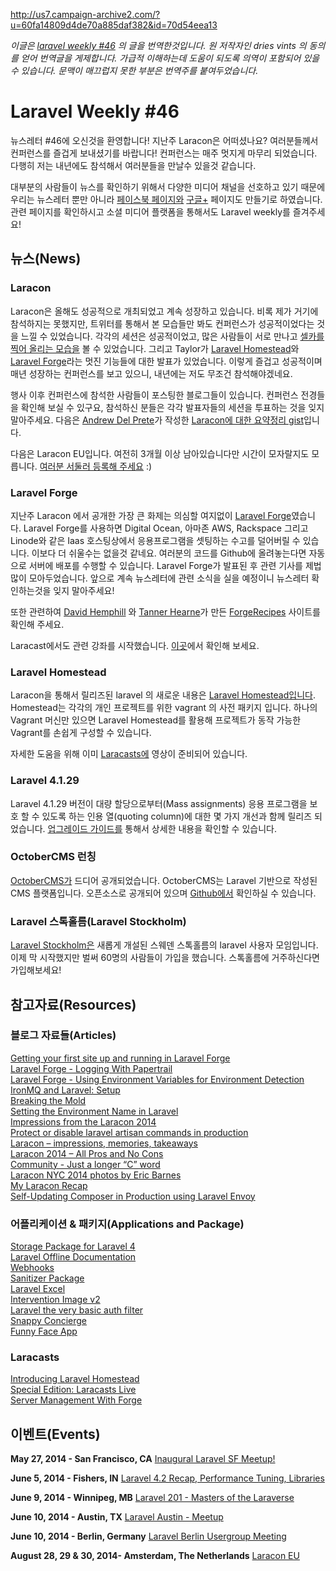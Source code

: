 http://us7.campaign-archive2.com/?u=60fa14809d4de70a885daf382&id=70d54eea13

*이글은 [laravel weekly #46](http://us7.campaign-archive2.com/?u=60fa14809d4de70a885daf382&id=70d54eea13) 의 글을 번역한것입니다. 원 저작자인 dries vints 의 동의를 얻어 번역글을 게제합니다. 가급적 이해하는데 도움이 되도록 의역이 포함되어 있을 수 있습니다. 문맥이 매끄럽지 못한 부분은 번역주를 붙여두었습니다.*

# Laravel Weekly #46

뉴스레터 #46에 오신것을 환영합니다! 지난주 Laracon은 어떠셨나요? 여러분들께서 컨퍼런스를 즐겁게 보내셨기를 바랍니다! 컨퍼런스는 매주 멋지게 마무리 되었습니다. 다행히 저는 내년에도 참석해서 여러분들을 만날수 있을것 같습니다.

대부분의 사람들이 뉴스를 확인하기 위해서 다양한 미디어 채널을 선호하고 있기 때문에 우리는 뉴스레터 뿐만 아니라 [페이스북 페이지와](https://www.facebook.com/laravelweekly) [구글+](https://plus.google.com/114030303943229111045) 페이지도 만들기로 하였습니다. 관련 페이지를 확인하시고 소셜 미디어 플랫폼을 통해서도 Laravel weekly를 즐겨주세요!

## 뉴스(News)

### Laracon

Laracon은 올해도 성공적으로 개최되었고 계속 성장하고 있습니다. 비록 제가 거기에 참석하지는 못했지만, 트위터를 통해서 본 모습들만 봐도 컨퍼런스가 성공적이었다는 것을 느낄 수 있었습니다. 각각의 세션은 성공적이었고, 많은 사람들이 서로 만나고 [셀카를 찍어 올리는 모습을](https://twitter.com/search?q=%23laraconselfie) 볼 수 있었습니다. 그리고 Taylor가 [Laravel Homestead](http://laravel.com/docs/homestead)와 [Laravel Forge](https://forge.laravel.com/)라는 멋진 기능들에 대한 발표가 있었습니다. 이렇게 즐겁고 성공적이며 매년 성장하는 컨퍼런스를 보고 있으니, 내년에는 저도 무조건 참석해야겠네요.

행사 이후 컨퍼런스에 참석한 사람들이 포스팅한 블로그들이 있습니다. 컨퍼런스 전경들을 확인해 보실 수 있구요, 참석하신 분들은 각각 발표자들의 세션을 투표하는 것을 잊지 말아주세요. 다음은 [Andrew Del Prete](https://github.com/Pathsofdesign)가 작성한 [Laracon에 대한 요약정리 gist](https://gist.github.com/Pathsofdesign/61cc8521231f652c9a67)입니다. 

다음은 Laracon EU입니다. 여전히 3개월 이상 남아있습니다만 시간이 모자랄지도 모릅니다. [여러분 서둘러 등록해 주세요](http://laracon.eu/2014/) :)

### Laravel Forge

지난주 Laracon 에서 공개한 가장 큰 화제는 의심할 여지없이 [Laravel Forge](https://forge.laravel.com/)였습니다. Laravel Forge를 사용하면 Digital Ocean, 아마존 AWS, Rackspace 그리고 Linode와 같은 Iaas 호스팅상에서 응용프로그램을 셋팅하는 수고를 덜어버릴 수 있습니다. 이보다 더 쉬울수는 없을것 같네요. 여러분의 코드를 Github에 올려놓는다면 자동으로 서버에 배포를 수행할 수 있습니다. Laravel Forge가 발표된 후 관련 기사를 제법 많이 모아두었습니다. 앞으로 계속 뉴스레터에 관련 소식을 실을 예정이니 뉴스레터 확인하는것을 잊지 말아주세요!

또한 관련하여 [David Hemphill](https://twitter.com/davidhemphill) 와 [Tanner Hearne](https://twitter.com/tannerhearne)가 만든 [ForgeRecipes](http://forgerecipes.com/) 사이트를 확인해 주세요.

Laracast에서도 관련 강좌를 시작했습니다. [이곳](https://laracasts.com/series/server-management-with-forge)에서 확인해 보세요.

### Laravel Homestead

Laracon을 통해서 릴리즈된 laravel 의 새로운 내용은 [Laravel Homestead입니다](http://laravel.com/docs/homestead?version=4.2). Homestead는 각각의 개인 프로젝트를 위한 vagrant 의 사전 패키지 입니다. 하나의 Vagrant 머신만 있으면 Laravel Homestead를 활용해 프로젝트가 동작 가능한 Vagrant를 손쉽게 구성할 수 있습니다. 

자세한 도움을 위해 이미 [Laracasts에](https://laracasts.com/lessons/introducing-laravel-homestead) 영상이 준비되어 있습니다.

### Laravel 4.1.29

Laravel 4.1.29 버전이 대량 할당으로부터(Mass assignments) 응용 프로그램을 보호 할 수 있도록 하는 인용 열(quoting column)에 대한 몇 가지 개선과 함께 릴리즈 되었습니다. [업그레이드 가이드를](http://laravel.com/docs/upgrade?version=4.1#upgrade-4.1.29) 통해서 상세한 내용을 확인할 수 있습니다.

### OctoberCMS 런칭

[OctoberCMS가](http://octobercms.com/) 드디어 공개되었습니다. OctoberCMS는 Laravel 기반으로 작성된 CMS 플랫폼입니다. 오픈소스로 공개되어 있으며 [Github에서](https://github.com/octobercms/october) 확인하실 수 있습니다. 

### Laravel 스톡홀름(Laravel Stockholm)

[Laravel Stockholm은](http://www.meetup.com/Laravel-Stockholm/) 새롭게 개설된 스웨덴 스톡홀름의 laravel 사용자 모임입니다. 이제 막 시작했지만 벌써 60명의 사람들이 가입을 했습니다. 스톡홀름에 거주하신다면 가입해보세요!

## 참고자료(Resources)

### 블로그 자료들(Articles)

[Getting your first site up and running in Laravel Forge](http://mattstauffer.co/blog/getting-your-first-site-up-and-running-in-laravel-forge)  
[Laravel Forge - Logging With Papertrail](http://mattstauffer.co/blog/laravel-forge-logging-with-papertrail)  
[Laravel Forge - Using Environment Variables for Environment Detection](http://mattstauffer.co/blog/laravel-forge-using-environment-variables-for-environment-detection)  
[IronMQ and Laravel: Setup](http://www.sitepoint.com/ironmq-laravel-setup/)  
[Breaking the Mold](http://daylerees.com/breaking-the-mold)  
[Setting the Environment Name in Laravel](http://www.slashnode.com/setting-environment-name-laravel/)  
[Impressions from the Laracon 2014](http://www.devfactory.ch/fr/node/111)  
[Protect or disable laravel artisan commands in production](http://www.chrisduell.com/blog/development/laravel/protecting-laravel-artisan-commands-production/)  
[Laracon – impressions, memories, takeaways](http://maxoffsky.com/maxoffsky-blog/laracon-impressions-memories-takeaways/)  
[Laracon 2014 – All Pros and No Cons](http://soapboxhq.com/blog/laracon-2014-all-pros-no-cons/)  
[Community - Just a longer “C” word](https://medium.com/laravel-stuff/8bab8b719d63)  
[Laracon NYC 2014 photos by Eric Barnes](https://www.facebook.com/media/set/?set=a.234788050053803.1073741828.214020072130601&type=3)  
[My Laracon Recap](http://laravel-news.com/2014/05/my-laracon-recap)  
[Self-Updating Composer in Production using Laravel Envoy](http://garrettstjohn.com/entry/self-updating-composer-using-laravel-envoy/)  

### 어플리케이션 & 패키지(Applications and Package)

[Storage Package for Laravel 4](https://github.com/dmyers/laravel-storage)  
[Laravel Offline Documentation](https://chrome.google.com/webstore/detail/laravel-offline-documenca/mhndfmojlokbeijmdjbclinoaefcnkpb)  
[Webhooks](https://github.com/florianbeer/webhooks)  
[Sanitizer Package](https://github.com/daylerees/sanitizer)  
[Laravel Excel](https://github.com/Maatwebsite/Laravel-Excel)  
[Intervention Image v2](http://image.intervention.io/)  
[Laravel the very basic auth filter](https://gist.github.com/PavelPolyakov/1084bd3e635a5ee146a7)  
[Snappy Concierge](http://besnappy.com/concierge)  
[Funny Face App](https://github.com/jeremeamia/FunnyFacesL4ExampleApp)  

### Laracasts

[Introducing Laravel Homestead](https://laracasts.com/lessons/introducing-laravel-homestead)  
[Special Edition: Laracasts Live](https://laracasts.com/lessons/laracasts-live)  
[Server Management With Forge](https://laracasts.com/series/server-management-with-forge)  

## 이벤트(Events)

**May 27, 2014 - San Francisco, CA**
[Inaugural Laravel SF Meetup!](http://www.meetup.com/LaravelSF/events/171330572/)

**June 5, 2014 - Fishers, IN**
[Laravel 4.2 Recap, Performance Tuning, Libraries](http://www.meetup.com/Laravel-Modern-Web-Apps-in-Carmel-Fishers-Indianapolis/events/181268002/)

**June 9, 2014 - Winnipeg, MB**
[Laravel 201 - Masters of the Laraverse](http://www.meetup.com/Winnipeg-PHP/events/183045462/)

**June 10, 2014 - Austin, TX**
[Laravel Austin - Meetup](http://www.meetup.com/Laravel-Austin/events/184373342/)

**June 10, 2014 - Berlin, Germany**
[Laravel Berlin Usergroup Meeting](http://www.meetup.com/laravel-berlin/events/183011902/)

**August 28, 29 & 30, 2014- Amsterdam, The Netherlands**
[Laracon EU](http://laracon.eu/2014/)